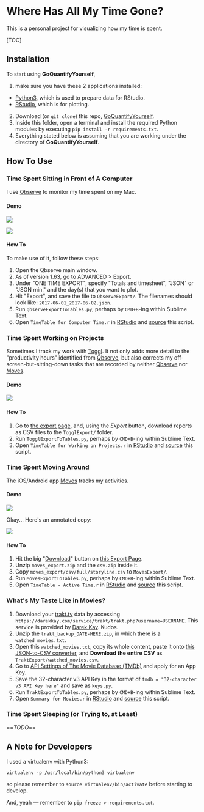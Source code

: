 # Where Has All My Time Gone?

This is a personal project for visualizing how my time is spent. 

[TOC]

## Installation

To start using **GoQuantifyYourself**, 

1. make sure you have these 2 applications installed:

- [Python3](https://www.python.org/downloads/), which is used to prepare data for RStudio.
- [RStudio](https://www.rstudio.com/products/rstudio/download/), which is for plotting.

2. Download (or `git clone`) this repo, [GoQuantifyYourself](https://github.com/tslmy/GoQuantifyYourself).
3. Inside this folder, open a terminal and install the required Python modules by executing `pip install -r requirements.txt`.
4. Everything stated below is assuming that you are working under the directory of **GoQuantifyYourself**.

## How To Use

### Time Spent Sitting in Front of A Computer

I use [Qbserve][] to monitor my time spent on my Mac. 

#### Demo

![](https://ww4.sinaimg.cn/large/006tNc79ly1fh7xxvq3nqj31jo17aq95.jpg)

![](https://ww3.sinaimg.cn/large/006tNc79ly1fh7xyriyxnj31je172tkx.jpg)

#### How To

To make use of it, follow these steps:

1. Open the Qbserve main window.
2. As of version 1.63, go to ADVANCED > Export.
3. Under "ONE TIME EXPORT", specify "Totals and timesheet", "JSON" or "JSON min." and the day(s) that you want to plot. 
4. Hit "Export", and save the file to `QbserveExport/`. The filenames should look like: `2017-06-01_2017-06-02.json`.
5. Run `QbserveExportToTables.py`, perhaps by `CMD+B`-ing within Sublime Text.
6. Open `TimeTable for Computer Time.r` in [RStudio][] and [source](http://www.dummies.com/programming/r/how-to-source-a-script-in-r/) this script.

[Qbserve]: https://qotoqot.com/qbserve/

### Time Spent Working on Projects

Sometimes I track my work with [Toggl](https://toggl.com/). It not only adds more detail to the "productivity hours" identified from [Qbserve][], but also corrects my off-screen-but-sitting-down tasks that are recorded by neither [Qbserve][] nor [Moves][].

#### Demo

![](https://ww1.sinaimg.cn/large/006tNc79ly1fh80p014m4j30zk0paq7s.jpg)

#### How To

1. Go to [the export page](https://toggl.com/app/reports/detailed/), and, using the _Export_ button, download reports as CSV files to the `TogglExport/` folder.
2. Run `TogglExportToTables.py`, perhaps by `CMD+B`-ing within Sublime Text.
3. Open `TimeTable for Working on Projects.r` in [RStudio][] and [source](http://www.dummies.com/programming/r/how-to-source-a-script-in-r/) this script.

### Time Spent Moving Around

The iOS/Android app [Moves][] tracks my activities. 

[Moves]: https://moves-app.com/

#### Demo
![](https://ws2.sinaimg.cn/large/006tKfTcly1fh4t8mq4pdj31kw188x6p.jpg)

Okay... Here's an annotated copy:

![](https://ws1.sinaimg.cn/large/006tKfTcly1fh4t8hk9vhj31kw18a1l2.jpg)


#### How To

1. Hit the big "[Download](https://accounts.moves-app.com/export/download)" button on [this Export Page](https://accounts.moves-app.com/export).
2. Unzip `moves_export.zip` and the `csv.zip` inside it.
3. Copy `moves_export/csv/full/storyline.csv` to `MovesExport/`.
4. Run `MovesExportToTables.py`, perhaps by `CMD+B`-ing within Sublime Text.
5. Open `TimeTable - Active Time.r` in [RStudio][] and [source](http://www.dummies.com/programming/r/how-to-source-a-script-in-r/) this script.

### What's My Taste Like in Movies?

1. Download your [trakt.tv](https://trakt.tv/) data by accessing `https://darekkay.com/service/trakt/trakt.php?username=USERNAME`. This service is provided by [Darek Kay](https://darekkay.com/2014/08/12/trakt-tv-backup/). Kudos.
2. Unzip the `trakt_backup_DATE-HERE.zip`, in which there is a `watched_movies.txt`.
3. Open this `watched_movies.txt`, copy its whole content, paste it onto [this JSON-to-CSV converter](https://konklone.io/json/), and __Download the entire CSV__ as `TraktExport/watched_movies.csv`.
4. Go to [API Settings of The Movie Database (TMDb)](https://www.themoviedb.org/settings/api) and apply for an App Key.
5. Save the 32-character v3 API Key in the format of `tmdb = "32-character v3 API Key here"` and save as `keys.py`.
6. Run `TraktExportToTables.py`, perhaps by `CMD+B`-ing within Sublime Text.
7. Open `Summary for Movies.r` in [RStudio][] and [source](http://www.dummies.com/programming/r/how-to-source-a-script-in-r/) this script.

### Time Spent Sleeping (or Trying to, at Least)

==*TODO*==



## A Note for Developers

I used a virtualenv with Python3:

`virtualenv -p /usr/local/bin/python3 virtualenv`

so please remember to `source virtualenv/bin/activate` before starting to develop.

And, yeah — remember to `pip freeze > requirements.txt`.



[RStudio]: https://www.rstudio.com/